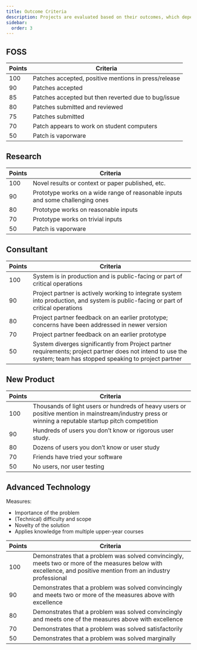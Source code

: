 ```yaml
---
title: Outcome Criteria
description: Projects are evaluated based on their outcomes, which depend on the category.
sidebar:
  order: 3
---
```


## FOSS

Points | Criteria
-------|---------
100    | Patches accepted, positive mentions in press/release
90     | Patches accepted
85     | Patches accepted but then reverted due to bug/issue
80     | Patches submitted and reviewed
75     | Patches submitted
70     | Patch appears to work on student computers
50     | Patch is vaporware

## Research

Points | Criteria
-------|---------
100    | Novel results or context or paper published, etc.
90     | Prototype works on a wide range of reasonable inputs and some challenging ones
80     | Prototype works on reasonable inputs
70     | Prototype works on trivial inputs
50     | Patch is vaporware

## Consultant

Points | Criteria
-------|---------
100    | System is in production and is public-facing or part of critical operations
90     | Project partner is actively working to integrate system into production, and system is public-facing or part of critical operations
80     | Project partner feedback on an earlier prototype; concerns have been addressed in newer version
70     | Project partner feedback on an earlier prototype
50     | System diverges significantly from Project partner requirements; project partner does not intend to use the system; team has stopped speaking to project partner

## New Product

Points | Criteria
-------|---------
100    | Thousands of light users or hundreds of heavy users or positive mention in mainstream/industry press or winning a reputable startup pitch competition
90     | Hundreds of users you don’t know or rigorous user study.
80     | Dozens of users you don’t know or user study
70     | Friends have tried your software
50     | No users, nor user testing

## Advanced Technology

Measures:

- Importance of the problem
- (Technical) difficulty and scope
- Novelty of the solution
- Applies knowledge from multiple upper-year courses

Points | Criteria
-------|---------
100    | Demonstrates that a problem was solved convincingly, meets two or more of the measures below with excellence, and positive mention from an industry professional
90     | Demonstrates that a problem was solved convincingly and meets two or more of the measures above with excellence
80     | Demonstrates that a problem was solved convincingly and meets one of the measures above with excellence
70     | Demonstrates that a problem was solved satisfactorily
50     | Demonstrates that a problem was solved marginally